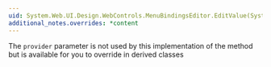 ```yaml
---
uid: System.Web.UI.Design.WebControls.MenuBindingsEditor.EditValue(System.ComponentModel.ITypeDescriptorContext,System.IServiceProvider,System.Object)
additional_notes.overrides: *content
---
```


<p>The <code>provider</code> parameter is not used by this implementation of the <xref href="System.Web.UI.Design.WebControls.MenuBindingsEditor.EditValue(System.ComponentModel.ITypeDescriptorContext,System.IServiceProvider,System.Object)"></xref> method but is available for you to override in derived classes</p>


